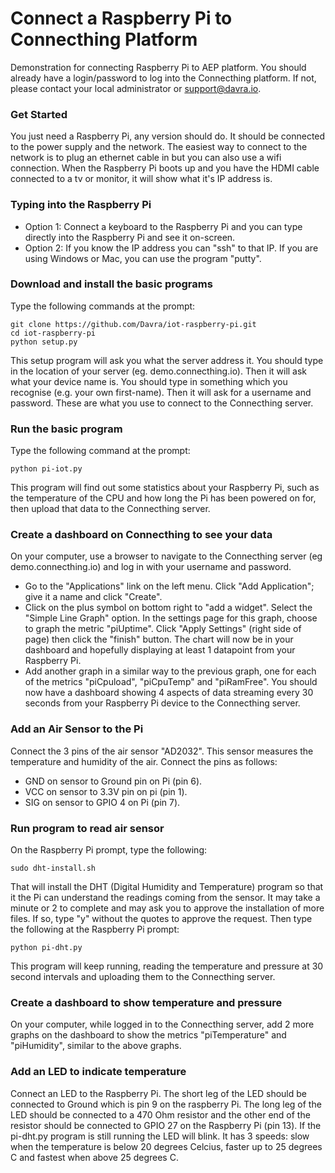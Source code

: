 # Connect a Raspberry Pi to Connecthing Platform
Demonstration for connecting Raspberry Pi to AEP platform. You should already have a login/password to log into the Connecthing platform. If not, please contact your local administrator or support@davra.io.

### Get Started
You just need a Raspberry Pi, any version should do. It should be connected to the power supply and the network. The easiest way to connect to the network is to plug an ethernet cable in but you can also use a wifi connection. When the Raspberry Pi boots up and you have the HDMI cable connected to a tv or monitor, it will show what it's IP address is. 

### Typing into the Raspberry Pi
- Option 1: Connect a keyboard to the Raspberry Pi and you can type directly into the Raspberry Pi and see it on-screen.
- Option 2: If you know the IP address you can "ssh" to that IP. If you are using Windows or Mac, you can use the program "putty". 

### Download and install the basic programs
Type the following commands at the prompt:
```
git clone https://github.com/Davra/iot-raspberry-pi.git
cd iot-raspberry-pi
python setup.py
```
This setup program will ask you what the server address it. You should type in the location of your server (eg. demo.connecthing.io). Then it will ask what your device name is. You should type in something which you recognise (e.g. your own first-name). Then it will ask for a username and password. These are what you use to connect to the Connecthing server.

### Run the basic program
Type the following command at the prompt:
```
python pi-iot.py
```
This program will find out some statistics about your Raspberry Pi, such as the temperature of the CPU and how long the Pi has been powered on for, then upload that data to the Connecthing server.

### Create a dashboard on Connecthing to see your data
On your computer, use a browser to navigate to the Connecthing server (eg demo.connecthing.io) and log in with your username and password. 
- Go to the "Applications" link on the left menu. Click "Add Application"; give it a name and click "Create".
- Click on the plus symbol on bottom right to "add a widget". Select the "Simple Line Graph" option. In the settings page for this graph, choose to graph the metric "piUptime". Click "Apply Settings" (right side of page) then click the "finish" button. The chart will now be in your dashboard and hopefully displaying at least 1 datapoint from your Raspberry Pi.
- Add another graph in a similar way to the previous graph, one for each of the metrics "piCpuload", "piCpuTemp" and "piRamFree".
You should now have a dashboard showing 4 aspects of data streaming every 30 seconds from your Raspberry Pi device to the Connecthing server.

### Add an Air Sensor to the Pi
Connect the 3 pins of the air sensor "AD2032". This sensor measures the temperature and humidity of the air. Connect the pins as follows:
- GND on sensor to Ground pin on Pi (pin 6).
- VCC on sensor to 3.3V pin on pi (pin 1).
- SIG on sensor to GPIO 4 on Pi (pin 7).

### Run program to read air sensor
On the Raspberry Pi prompt, type the following:
```
sudo dht-install.sh
```
That will install the DHT (Digital Humidity and Temperature) program so that it the Pi can understand the readings coming from the sensor. It may take a minute or 2 to complete and may ask you to approve the installation of more files. If so, type "y" without the quotes to approve the request. Then type the following at the Raspberry Pi prompt:
```
python pi-dht.py
```
This program will keep running, reading the temperature and pressure at 30 second intervals and uploading them to the Connecthing server.

### Create a dashboard to show temperature and pressure
On your computer, while logged in to the Connecthing server, add 2 more graphs on the dashboard to show the metrics "piTemperature" and "piHumidity", similar to the above graphs.

### Add an LED to indicate temperature
Connect an LED to the Raspberry Pi. The short leg of the LED should be connected to Ground which is pin 9 on the raspberry Pi. The long leg of the LED should be connected to a 470 Ohm resistor and the other end of the resistor should be connected to GPIO 27 on the Raspberry Pi (pin 13).
If the pi-dht.py program is still running the LED will blink. It has 3 speeds: slow when the temperature is below 20 degrees Celcius, faster up to 25 degrees C and fastest when above 25 degrees C.


